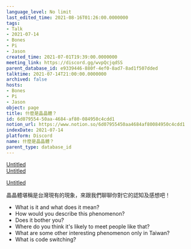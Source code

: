 ```yaml
---
language_level: No limit
last_edited_time: 2021-08-16T01:26:00.0000000
tags:
- Talk
- 2021-07-14
- Bones
- Pi
- Jason
created_time: 2021-07-01T19:39:00.0000000
meeting_link: https://discord.gg/wvpQcjqdSS
parent_database_id: e9339446-880f-4ef0-8ad7-8ad1f507dded
talktime: 2021-07-14T21:00:00.0000000
archived: false
hosts:
- Bones
- Pi
- Jason
object: page
title: 什麼是晶晶體？
id: 6d079554-50aa-4684-af80-084950c4cdd1
notion_url: https://www.notion.so/6d07955450aa4684af80084950c4cdd1
indexDate: 2021-07-14
platform: Discord
name: 什麼是晶晶體？
parent_type: database_id
---
```



[Untitled](https://www.notion.so/60226399bd024bf4bf588586f8013a21)   
[Untitled](https://www.notion.so/cb083fc4f0b7459aa5afe1900ef25a1f)   

[Untitled](https://www.notion.so/482e61b02b9c4456b2b4fe86bb7544c6)   




晶晶體堪稱是台灣現有的現象，來跟我們聊聊你對它的認知及感想吧！

   - What is it and what does it mean?
   - How would you describe this phenomenon?
   - Does it bother you?
   - Where do you think it's likely to meet people like that?
   - What are some other interesting phenomenon only in Taiwan?
   - What is code switching?



